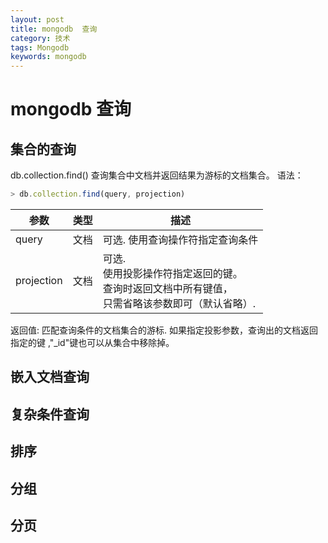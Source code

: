 ```yaml
---
layout: post
title: mongodb  查询
category: 技术
tags: Mongodb
keywords: mongodb
---
```


#  mongodb  查询

## 集合的查询

db.collection.find()  查询集合中文档并返回结果为游标的文档集合。
语法：
``` javascript
> db.collection.find(query, projection)
```

<table class="table table-bordered table-striped table-condensed">
    <thead><tr><th>参数</th><th>类型</th><th>描述</th></tr></thead>
    <tbody>
        <tr>
            <td>query</td>
            <td>文档</td>
            <td>可选. 使用查询操作符指定查询条件</td>
        </tr>
        <tr>
            <td>projection</td>
            <td>文档</td>
            <td>可选.<br/>使用投影操作符指定返回的键。<br/>查询时返回文档中所有键值，<br/> 只需省略该参数即可（默认省略）.</td>
        </tr>
    </tbody>
</table>

返回值: 匹配查询条件的文档集合的游标. 如果指定投影参数，查询出的文档返回指定的键 ,"_id"键也可以从集合中移除掉。


## 嵌入文档查询

## 复杂条件查询

## 排序

## 分组

## 分页